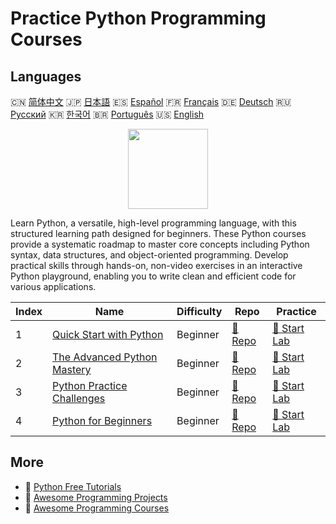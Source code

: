 # Practice Python Programming Courses

## Languages

🇨🇳 [简体中文](README_zh.md) 🇯🇵 [日本語](README_ja.md) 🇪🇸 [Español](README_es.md) 🇫🇷 [Français](README_fr.md) 🇩🇪 [Deutsch](README_de.md) 🇷🇺 [Русский](README_ru.md) 🇰🇷 [한국어](README_ko.md) 🇧🇷 [Português](README_pt.md) 🇺🇸 [English](README.md) 

<div align="center">
<img width="128px" src="https://file.labex.io/path/E4pVLzVNCjyM.png">
</div>

Learn Python, a versatile, high-level programming language, with this structured learning path designed for beginners. These Python courses provide a systematic roadmap to master core concepts including Python syntax, data structures, and object-oriented programming. Develop practical skills through hands-on, non-video exercises in an interactive Python playground, enabling you to write clean and efficient code for various applications.

|   Index | Name                                                                                | Difficulty   | Repo                                                                 | Practice                                                             |
|---------|-------------------------------------------------------------------------------------|--------------|----------------------------------------------------------------------|----------------------------------------------------------------------|
|       1 | [Quick Start with Python](https://labex.io/courses/quick-start-with-python)         | Beginner     | [🔗 Repo](https://github.com/labex-labs/quick-start-with-python)     | [🚀 Start Lab](https://labex.io/courses/quick-start-with-python)     |
|       2 | [The Advanced Python Mastery](https://labex.io/courses/the-advanced-python-mastery) | Beginner     | [🔗 Repo](https://github.com/labex-labs/the-advanced-python-mastery) | [🚀 Start Lab](https://labex.io/courses/the-advanced-python-mastery) |
|       3 | [Python Practice Challenges](https://labex.io/courses/python-practice-challenges)   | Beginner     | [🔗 Repo](https://github.com/labex-labs/python-practice-challenges)  | [🚀 Start Lab](https://labex.io/courses/python-practice-challenges)  |
|       4 | [Python for Beginners](https://labex.io/courses/python-for-beginners)               | Beginner     | [🔗 Repo](https://github.com/labex-labs/python-for-beginners)        | [🚀 Start Lab](https://labex.io/courses/python-for-beginners)        |

## More

- 🔗 [Python Free Tutorials](https://github.com/labex-labs/python-free-tutorials)
- 🔗 [Awesome Programming Projects](https://github.com/labex-labs/awesome-programming-projects)
- 🔗 [Awesome Programming Courses](https://github.com/labex-labs/awesome-programming-courses)

